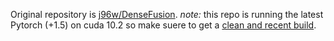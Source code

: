 Original repository is [j96w/DenseFusion](https://github.com/j96w/DenseFusion).
_note:_ this repo is running the latest Pytorch (+1.5) on cuda 10.2 so make suere to get a [clean and recent build](https://github.com/drapado/DenseFusion-1/tree/Pytorch-1.6/lib).  

